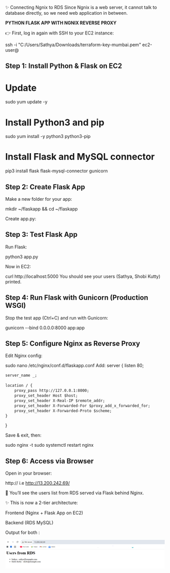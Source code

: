 ✨ Connecting Ngnix to RDS
   Since Ngnix is a web server, it cannot talk to database directly, so we need web application in between.

**PYTHON FLASK APP WITH NGNIX REVERSE PROXY**

👉 First, log in again with SSH to your EC2 instance:

ssh -i "C:/Users/Sathya/Downloads/terraform-key-mumbai.pem" ec2-user@<your-ec2-public-ip>

## Step 1: Install Python & Flask on EC2
# Update
sudo yum update -y

# Install Python3 and pip
sudo yum install -y python3 python3-pip

# Install Flask and MySQL connector
pip3 install flask flask-mysql-connector gunicorn

## Step 2: Create Flask App

Make a new folder for your app:

mkdir ~/flaskapp && cd ~/flaskapp

Create app.py:

## Step 3: Test Flask App

Run Flask:

python3 app.py

Now in EC2:

curl http://localhost:5000
You should see your users (Sathya, Shobi Kutty) printed.

## Step 4: Run Flask with Gunicorn (Production WSGI)

Stop the test app (Ctrl+C) and run with Gunicorn:

gunicorn --bind 0.0.0.0:8000 app:app

## Step 5: Configure Nginx as Reverse Proxy

Edit Nginx config:

sudo nano /etc/nginx/conf.d/flaskapp.conf
Add:
server {
    listen 80;

    server_name _;

    location / {
        proxy_pass http://127.0.0.1:8000;
        proxy_set_header Host $host;
        proxy_set_header X-Real-IP $remote_addr;
        proxy_set_header X-Forwarded-For $proxy_add_x_forwarded_for;
        proxy_set_header X-Forwarded-Proto $scheme;
    }
}

Save & exit, then:

sudo nginx -t
sudo systemctl restart nginx

## Step 6: Access via Browser

Open in your browser:

http://<your-ec2-public-ip> i.e http://13.200.242.69/

🎉 You’ll see the users list from RDS served via Flask behind Nginx.

✨ This is now a 2-tier architecture:

Frontend (Nginx + Flask App on EC2)

Backend (RDS MySQL)

Output for both :

![Flask App Screenshot](Test_Flask_app.png)

